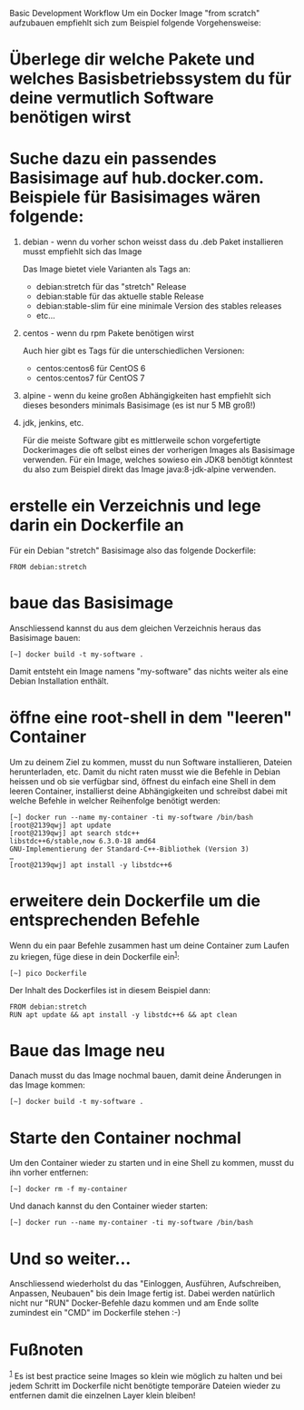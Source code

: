 Basic Development Workflow
Um ein Docker Image "from scratch" aufzubauen empfiehlt sich zum Beispiel folgende Vorgehensweise:


# Überlege dir welche Pakete und welches Basisbetriebssystem du für deine vermutlich Software benötigen wirst


# Suche dazu ein passendes Basisimage auf hub.docker.com. Beispiele für Basisimages wären folgende:

1.  debian - wenn du vorher schon weisst dass du .deb Paket installieren musst empfiehlt sich das Image

    Das Image bietet viele Varianten als Tags an:
    
    -   debian:stretch für das "stretch" Release
    -   debian:stable für das aktuelle stable Release
    -   debian:stable-slim für eine minimale Version des stables releases
    -   etc&#x2026;

2.  centos - wenn du rpm Pakete benötigen wirst

    Auch hier gibt es Tags für die unterschiedlichen Versionen:
    
    -   centos:centos6 für CentOS 6
    -   centos:centos7 für CentOS 7

3.  alpine - wenn du keine großen Abhängigkeiten hast empfiehlt sich dieses besonders minimals Basisimage (es ist nur 5 MB groß!)

4.  jdk, jenkins, etc.

    Für die meiste Software gibt es mittlerweile schon vorgefertigte
    Dockerimages die oft selbst eines der vorherigen Images als Basisimage verwenden.
    Für ein Image, welches sowieso ein JDK8 benötigt könntest du also zum Beispiel direkt das Image java:8-jdk-alpine verwenden.


# erstelle ein Verzeichnis und lege darin ein Dockerfile an

Für ein Debian "stretch" Basisimage also das folgende Dockerfile:

    FROM debian:stretch


# baue das Basisimage

Anschliessend kannst du aus dem gleichen Verzeichnis heraus das Basisimage bauen:

    [~] docker build -t my-software .

Damit entsteht ein Image namens "my-software" das nichts weiter als eine Debian Installation enthält.


# öffne eine root-shell in dem "leeren" Container

Um zu deinem Ziel zu kommen, musst du nun Software installieren, Dateien
herunterladen, etc. Damit du nicht raten musst wie die Befehle in Debian
heissen und ob sie verfügbar sind, öffnest du einfach eine Shell in dem
leeren Container, installierst deine Abhängigkeiten und schreibst dabei mit
welche Befehle in welcher Reihenfolge benötigt werden:

    [~] docker run --name my-container -ti my-software /bin/bash
    [root@2139qwj] apt update
    [root@2139qwj] apt search stdc++
    libstdc++6/stable,now 6.3.0-18 amd64
    GNU-Implementierung der Standard-C++-Bibliothek (Version 3)
    …
    [root@2139qwj] apt install -y libstdc++6


# erweitere dein Dockerfile um die entsprechenden Befehle

Wenn du ein paar Befehle zusammen hast um deine Container zum Laufen zu kriegen, füge diese in dein Dockerfile ein<sup><a id="fnr.1" class="footref" href="#fn.1">1</a></sup>:

    [~] pico Dockerfile

Der Inhalt des Dockerfiles ist in diesem Beispiel dann:

    FROM debian:stretch
    RUN apt update && apt install -y libstdc++6 && apt clean


# Baue das Image neu

Danach musst du das Image nochmal bauen, damit deine Änderungen in das Image kommen:

    [~] docker build -t my-software .


# Starte den Container nochmal

Um den Container wieder zu starten und in eine Shell zu kommen, musst du ihn vorher entfernen:

    [~] docker rm -f my-container

Und danach kannst du den Container wieder starten:

    [~] docker run --name my-container -ti my-software /bin/bash


# Und so weiter&#x2026;

Anschliessend wiederholst du das "Einloggen, Ausführen, Aufschreiben, Anpassen, Neubauen" bis dein Image fertig ist.
Dabei werden natürlich nicht nur "RUN" Docker-Befehle dazu kommen und am Ende sollte zumindest ein "CMD" im Dockerfile stehen :-)


# Fu&szlig;noten

<sup><a id="fn.1" href="#fnr.1">1</a></sup> Es ist best practice seine Images so klein wie möglich zu halten und bei
jedem Schritt im Dockerfile nicht benötigte temporäre Dateien wieder zu
entfernen damit die einzelnen Layer klein bleiben!
